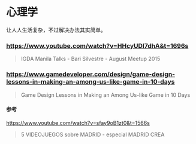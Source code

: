# 心理学

让人人生活复杂，不过解决办法其实简单。

### https://www.youtube.com/watch?v=HHcyUDI7dhA&t=1696s

> IGDA Manila Talks - Bari Silvestre - August Meetup 2015

### https://www.gamedeveloper.com/design/game-design-lessons-in-making-an-among-us-like-game-in-10-days

> Game Design Lessons in Making an Among Us-like Game in 10 Days

#### 参考

https://www.youtube.com/watch?v=sfay9oB1zt0&t=1566s

> 5 VIDEOJUEGOS sobre MADRID - especial MADRID CREA
